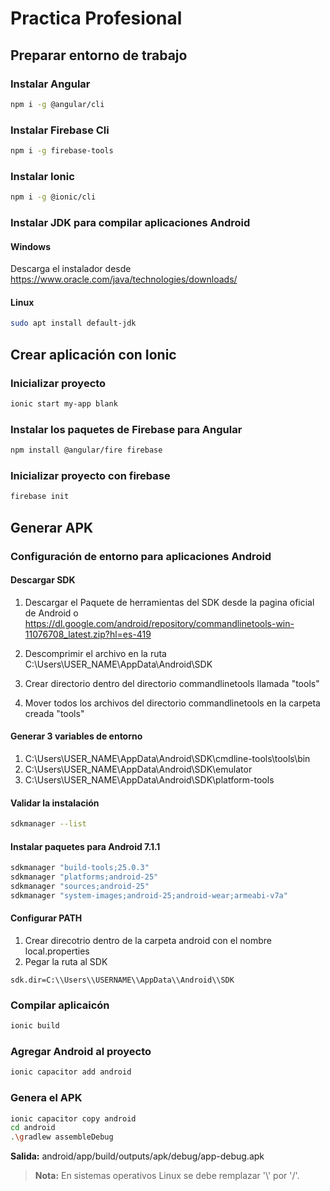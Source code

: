 # Practica Profesional

## Preparar entorno de trabajo
### Instalar Angular
```bash
npm i -g @angular/cli
```

### Instalar Firebase Cli
```bash
npm i -g firebase-tools
```

### Instalar Ionic
```bash
npm i -g @ionic/cli
```

### Instalar JDK para compilar aplicaciones Android
#### Windows
Descarga el instalador desde https://www.oracle.com/java/technologies/downloads/

#### Linux
```bash
sudo apt install default-jdk
```

## Crear aplicación con Ionic
### Inicializar proyecto
```bash
ionic start my-app blank
```

### Instalar los paquetes de Firebase para Angular
```bash
npm install @angular/fire firebase
```

### Inicializar proyecto con firebase
```bash
firebase init
```

## Generar APK
### Configuración de entorno para aplicaciones Android
#### Descargar SDK 
1. Descargar el Paquete de herramientas del SDK desde la pagina oficial de Android
o https://dl.google.com/android/repository/commandlinetools-win-11076708_latest.zip?hl=es-419

2. Descomprimir el archivo en la ruta C:\Users\USER_NAME\AppData\Android\SDK

3. Crear directorio dentro del directorio commandlinetools llamada "tools"
4. Mover todos los archivos del directorio commandlinetools en la carpeta creada "tools"

#### Generar 3 variables de entorno
1. C:\Users\USER_NAME\AppData\Android\SDK\cmdline-tools\tools\bin
2. C:\Users\USER_NAME\AppData\Android\SDK\emulator
3. C:\Users\USER_NAME\AppData\Android\SDK\platform-tools

#### Validar la instalación
```bash
sdkmanager --list
```

#### Instalar paquetes para Android 7.1.1
```bash
sdkmanager "build-tools;25.0.3"
sdkmanager "platforms;android-25"
sdkmanager "sources;android-25"
sdkmanager "system-images;android-25;android-wear;armeabi-v7a"
```

#### Configurar PATH
1. Crear direcotrio dentro de la carpeta android con el nombre local.properties
2. Pegar la ruta al SDK
```properties
sdk.dir=C:\\Users\\USERNAME\\AppData\\Android\\SDK
```

### Compilar aplicaicón
```bash
ionic build
```

### Agregar Android al proyecto
```bash
ionic capacitor add android
```

### Genera el APK
```bash
ionic capacitor copy android
cd android
.\gradlew assembleDebug
```
**Salida:** android/app/build/outputs/apk/debug/app-debug.apk

> **Nota:** En sistemas operativos Linux se debe remplazar '\\' por '/'.